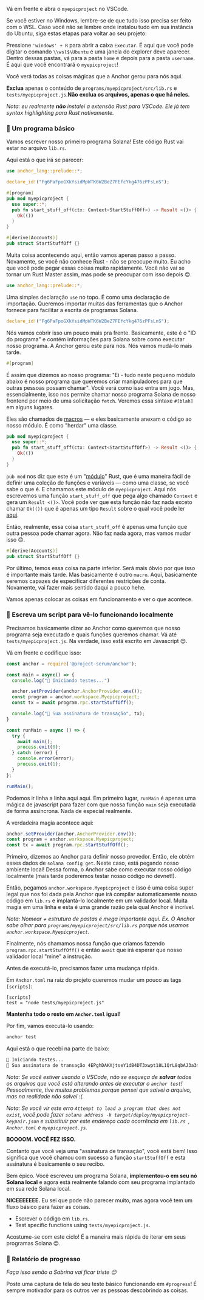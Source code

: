 Vá em frente e abra o `myepicproject` no VSCode.

Se você estiver no Windows, lembre-se de que tudo isso precisa ser feito com o WSL. Caso você não se lembre onde instalou tudo em sua instância do Ubuntu, siga estas etapas para voltar ao seu projeto:

Pressione `'windows' + R` para abrir a caixa `Executar`. É aqui que você pode digitar o comando `\\wsl$\Ubuntu` e uma janela do explorer deve aparecer.
Dentro dessas pastas, vá para a pasta `home` e depois para a pasta `username`. É aqui que você encontrará o `myepicproject`!

Você verá todas as coisas mágicas que a Anchor gerou para nós aqui.

**Exclua** apenas o conteúdo de `programs/myepicproject/src/lib.rs` e `tests/myepicproject.js`.**Não exclua os arquivos, apenas o que há neles.**

*Nota: eu realmente **não** instalei a extensão Rust para VSCode. Ele já tem _syntax highlighting_ para Rust nativamente.*

### 👶 Um programa básico

Vamos escrever nosso primeiro programa Solana! Este código Rust vai estar no arquivo `lib.rs`.

Aqui está o que irá se parecer:

```rust
use anchor_lang::prelude::*;

declare_id!("Fg6PaFpoGXkYsidMpWTK6W2BeZ7FEfcYkg476zPFsLnS");

#[program]
pub mod myepicproject {
  use super::*;
  pub fn start_stuff_off(ctx: Context<StartStuffOff>) -> Result <()> {
    Ok(())
  }
}

#[derive(Accounts)]
pub struct StartStuffOff {}
```

Muita coisa acontecendo aqui, então vamos apenas passo a passo. Novamente, se você não conhece Rust - não se preocupe muito. Eu acho que você pode pegar essas coisas muito rapidamente. Você não vai se tornar um Rust Master assim, mas pode se preocupar com isso depois 😊.

```rust
use anchor_lang::prelude::*;
```

Uma simples declaração `use` no topo. É como uma declaração de importação. Queremos importar muitas das ferramentas que o Anchor fornece para facilitar a escrita de programas Solana.

```rust
declare_id!("Fg6PaFpoGXkYsidMpWTK6W2BeZ7FEfcYkg476zPFsLnS");
```

Nós vamos cobrir isso um pouco mais pra frente. Basicamente, este é o "ID do programa" e contém informações para Solana sobre como executar nosso programa. A Anchor gerou este para nós. Nós vamos mudá-lo mais tarde.

```rust
#[program]
```

É assim que dizemos ao nosso programa: "Ei - tudo neste pequeno módulo abaixo é nosso programa que queremos criar manipuladores para que outras pessoas possam chamar". Você verá como isso entra em jogo. Mas, essencialmente, isso nos permite chamar nosso programa Solana de nosso frontend por meio de uma solicitação `fetch`. Veremos essa sintaxe `#[blah]` em alguns lugares.

Eles são chamados de [macros](http://web.mit.edu/rust-lang_v1.25/arch/amd64_ubuntu1404/share/doc/rust/html/book/first-edition/macros.html) — e eles basicamente anexam o código ao nosso módulo. É como "herdar" uma classe.

```rust
pub mod myepicproject {
  use super::*;
  pub fn start_stuff_off(ctx: Context<StartStuffOff>) -> Result <()> {
    Ok(())
  }
}
```

`pub mod` nos diz que este é um "[módulo](https://stevedonovan.github.io/rust-gentle-intro/4-modules.html)" Rust, que é uma maneira fácil de definir uma coleção de funções e variáveis — como uma classe, se você sabe o que é. E chamamos este módulo de `myepicproject`. Aqui nós escrevemos uma função `start_stuff_off` que pega algo chamado `Context` e gera um `Result <()>`. Você pode ver que esta função não faz nada exceto chamar `Ok(())` que é apenas um tipo `Result` sobre o qual você pode ler [aqui](https://doc.rust-lang.org/std/result/).

Então, realmente, essa coisa `start_stuff_off` é apenas uma função que outra pessoa pode chamar agora. Não faz nada agora, mas vamos mudar isso 😊.

```rust
#[derive(Accounts)]
pub struct StartStuffOff {}
```

Por último, temos essa coisa na parte inferior. Será mais óbvio por que isso é importante mais tarde. Mas basicamente é outro `macro`. Aqui, basicamente seremos capazes de especificar diferentes restrições de conta. Novamente, vai fazer mais sentido daqui a pouco hehe.

Vamos apenas colocar as coisas em funcionamento e ver o que acontece.

### 💎 Escreva um script para vê-lo funcionando localmente

Precisamos basicamente dizer ao Anchor como queremos que nosso programa seja executado e quais funções queremos chamar. Vá até `tests/myepicproject.js`. Na verdade, isso está escrito em Javascript 😊.

Vá em frente e codifique isso:

```javascript
const anchor = require('@project-serum/anchor');

const main = async() => {
  console.log("🚀 Iniciando testes...")

  anchor.setProvider(anchor.AnchorProvider.env());
  const program = anchor.workspace.Myepicproject;
  const tx = await program.rpc.startStuffOff();

  console.log("📝 Sua assinatura de transação", tx);
}

const runMain = async () => {
  try {
    await main();
    process.exit(0);
  } catch (error) {
    console.error(error);
    process.exit(1);
  }
};

runMain();
```

Podemos ir linha a linha aqui aqui. Em primeiro lugar, `runMain` é apenas uma mágica de javascript para fazer com que nossa função `main` seja executada de forma assíncrona. Nada de especial realmente.

A verdadeira magia acontece aqui:

```javascript
anchor.setProvider(anchor.AnchorProvider.env());
const program = anchor.workspace.Myepicproject;
const tx = await program.rpc.startStuffOff();
```

Primeiro, dizemos ao Anchor para definir nosso provedor. Então, ele obtém esses dados de `solana config get`. Neste caso, está pegando nosso ambiente local! Dessa forma, o Anchor sabe como executar nosso código localmente (mais tarde poderemos testar nosso código no devnet!).

Então, pegamos `anchor.workspace.Myepicproject` e isso é uma coisa super legal que nos foi dada pela Anchor que irá compilar automaticamente nosso código em `lib.rs` e implantá-lo localmente em um validador local. Muita magia em uma linha e esta é uma grande razão pela qual Anchor é incrível.

*Nota: Nomear + estrutura de pastas é mega importante aqui. Ex. O Anchor sabe olhar para `programs/myepicproject/src/lib.rs` porque nós usamos `anchor.workspace.Myepicproject`.*

Finalmente, nós chamamos nossa função que criamos fazendo `program.rpc.startStuffOff()` e então `await` que irá esperar que nosso validador local "mine" a instrução.

Antes de executá-lo, precisamos fazer uma mudança rápida.

Em `Anchor.toml` na raiz do projeto queremos mudar um pouco as tags `[scripts]`:

```
[scripts]
test = "node tests/myepicproject.js"
```

**Mantenha todo o resto em `Anchor.toml` igual!**

Por fim, vamos executá-lo usando:

```bash
anchor test
```

Aqui está o que recebi na parte de baixo:

```bash
🚀 Iniciando testes...
📝 Sua assinatura de transação 4EPghDAKXjtseY1dB4DT3xwpt18L1QrL8qbAJ3a3mRaTTZURkgBuUhN3sNhppDbwJNRL75fE53ucTBytoPWNEMAx
```

*Nota: Se você estiver usando o VSCode, não se esqueça de **salvar** todos os arquivos que você está alterando antes de executar o `anchor test`! Pessoalmente, tive muitos problemas porque pensei que salvei o arquivo, mas na realidade não salvei :(.*

*Nota: Se você vir este erro `Attempt to load a program that does not exist`, você pode fazer `solana address -k target/deploy/myepicproject-keypair.json` e substituir por este endereço cada ocorrência em `lib.rs `, `Anchor.toml` e `myepicproject.js`.*

**BOOOOM. VOCÊ FEZ ISSO.**

Contanto que você veja uma "assinatura de transação", você está bem! Isso significa que você chamou com sucesso a função `startStuffOff` e esta assinatura é basicamente o seu recibo.

Bem épico. Você escreveu um programa Solana, **implementou-o em seu nó Solana local** e agora está realmente falando com seu programa implantado em sua rede Solana local.

**NICEEEEEEE.** Eu sei que pode não parecer muito, mas agora você tem um fluxo básico para fazer as coisas.
<ul>
<li>Escrever o código em <code>lib.rs</code>.</li>
<li>Test specific functions using <code>tests/myepicproject.js</code>.</li>
</ul>

Acostume-se com este ciclo! É a maneira mais rápida de iterar em seus programas Solana 😊.

### 🚨 Relatório de progresso

*Faça isso senão a Sabrina vai ficar triste 😊*

Poste uma captura de tela do seu teste básico funcionando em `#progress`! É sempre motivador para os outros ver as pessoas descobrindo as coisas.
